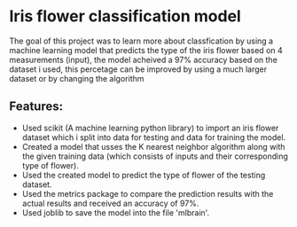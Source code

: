 # Iris flower classification model
The goal of this project was to learn more about classfication by using a machine learning model that predicts the type of the iris flower based on 4 measurements (input), the model acheived a 97% accuracy based on the dataset i used, this percetage can be improved by using a much larger dataset or by changing the algorithm 

## Features:

* Used scikit (A machine learning python library) to import an iris flower dataset which i split into data for testing and data for training the model. 
* Created a model that usses the K nearest neighbor algorithm along with the given training data (which consists of inputs and their corresponding type of flower). 
* Used the created model to predict the type of flower of the testing dataset.
* Used the metrics package to compare the prediction results with the actual results and received an accuracy of 97%.
* Used joblib to save the model into the file 'mlbrain'.

